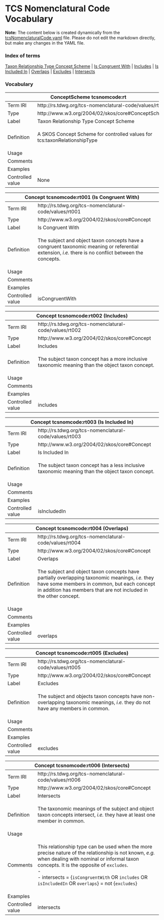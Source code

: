 # TCS Nomenclatural Code Vocabulary

**Note:** The content below is created dynamically from the
[tcsNomenclaturalCode.yaml](./tcsNomenclaturalCode.yaml) file. Please do not
edit the markdown directly, but make any changes in the YAML file.

### Index of terms

[Taxon Relationship Type Concept Scheme](#tcsnomcode_rt) | [Is Congruent With](#tcsnomcode_rt001) | [Includes](#tcsnomcode_rt002) | [Is Included In](#tcsnomcode_rt003) | [Overlaps](#tcsnomcode_rt004) | [Excludes](#tcsnomcode_rt005) | [Intersects](#tcsnomcode_rt006)

### Vocabulary

<table>
	<thead>
		<tr>
			<th colspan="2"><a id="tcsnomcode_rt"></a>ConceptScheme tcsnomcode:rt</th>
		</tr>
	</thead>
	<tbody>
		<tr>
			<td>Term IRI</td>
			<td>http://rs.tdwg.org/tcs-nomenclatural-code/values/rt</td>
		</tr>
		<tr>
			<td>Type</td>
			<td>http://www.w3.org/2004/02/skos/core#ConceptScheme</td>
		</tr>
		<tr>
			<td>Label</td>
			<td>Taxon Relationship Type Concept Scheme</td>
		</tr>
		<tr>
			<td>Definition</td>
			<td><p>A SKOS Concept Scheme for controlled values for tcs:taxonRelationshipType</p></td>
		</tr>
		<tr>
			<td>Usage</td>
			<td></td>
		</tr>
		<tr>
			<td>Comments</td>
			<td></td>
		</tr>
		<tr>
			<td>Examples</td>
			<td></td>
		</tr>
		<tr>
			<td>Controlled value</td>
			<td>None</td>
		</tr>
	</tbody>
</table>

<table>
	<thead>
		<tr>
			<th colspan="2"><a id="tcsnomcode_rt001"></a>Concept tcsnomcode:rt001 (Is Congruent With)</th>
		</tr>
	</thead>
	<tbody>
		<tr>
			<td>Term IRI</td>
			<td>http://rs.tdwg.org/tcs-nomenclatural-code/values/rt001</td>
		</tr>
		<tr>
			<td>Type</td>
			<td>http://www.w3.org/2004/02/skos/core#Concept</td>
		</tr>
		<tr>
			<td>Label</td>
			<td>Is Congruent With</td>
		</tr>
		<tr>
			<td>Definition</td>
			<td><p>The subject and object taxon concepts have a congruent taxonomic meaning or  referential extension, <em>i.e.</em> there is no conflict between the concepts.</p></td>
		</tr>
		<tr>
			<td>Usage</td>
			<td></td>
		</tr>
		<tr>
			<td>Comments</td>
			<td></td>
		</tr>
		<tr>
			<td>Examples</td>
			<td></td>
		</tr>
		<tr>
			<td>Controlled value</td>
			<td>isCongruentWith</td>
		</tr>
	</tbody>
</table>

<table>
	<thead>
		<tr>
			<th colspan="2"><a id="tcsnomcode_rt002"></a>Concept tcsnomcode:rt002 (Includes)</th>
		</tr>
	</thead>
	<tbody>
		<tr>
			<td>Term IRI</td>
			<td>http://rs.tdwg.org/tcs-nomenclatural-code/values/rt002</td>
		</tr>
		<tr>
			<td>Type</td>
			<td>http://www.w3.org/2004/02/skos/core#Concept</td>
		</tr>
		<tr>
			<td>Label</td>
			<td>Includes</td>
		</tr>
		<tr>
			<td>Definition</td>
			<td><p>The subject taxon concept has a more inclusive taxonomic meaning than the object taxon concept.</p></td>
		</tr>
		<tr>
			<td>Usage</td>
			<td></td>
		</tr>
		<tr>
			<td>Comments</td>
			<td></td>
		</tr>
		<tr>
			<td>Examples</td>
			<td></td>
		</tr>
		<tr>
			<td>Controlled value</td>
			<td>includes</td>
		</tr>
	</tbody>
</table>

<table>
	<thead>
		<tr>
			<th colspan="2"><a id="tcsnomcode_rt003"></a>Concept tcsnomcode:rt003 (Is Included In)</th>
		</tr>
	</thead>
	<tbody>
		<tr>
			<td>Term IRI</td>
			<td>http://rs.tdwg.org/tcs-nomenclatural-code/values/rt003</td>
		</tr>
		<tr>
			<td>Type</td>
			<td>http://www.w3.org/2004/02/skos/core#Concept</td>
		</tr>
		<tr>
			<td>Label</td>
			<td>Is Included In</td>
		</tr>
		<tr>
			<td>Definition</td>
			<td><p>The subject taxon concept has a less inclusive taxonomic meaning than the  object taxon concept.</p></td>
		</tr>
		<tr>
			<td>Usage</td>
			<td></td>
		</tr>
		<tr>
			<td>Comments</td>
			<td></td>
		</tr>
		<tr>
			<td>Examples</td>
			<td></td>
		</tr>
		<tr>
			<td>Controlled value</td>
			<td>isIncludedIn</td>
		</tr>
	</tbody>
</table>

<table>
	<thead>
		<tr>
			<th colspan="2"><a id="tcsnomcode_rt004"></a>Concept tcsnomcode:rt004 (Overlaps)</th>
		</tr>
	</thead>
	<tbody>
		<tr>
			<td>Term IRI</td>
			<td>http://rs.tdwg.org/tcs-nomenclatural-code/values/rt004</td>
		</tr>
		<tr>
			<td>Type</td>
			<td>http://www.w3.org/2004/02/skos/core#Concept</td>
		</tr>
		<tr>
			<td>Label</td>
			<td>Overlaps</td>
		</tr>
		<tr>
			<td>Definition</td>
			<td><p>The subject and object taxon concepts have partially overlapping taxonomic  meanings, <em>i.e.</em> they have some members in common, but each concept in  addition has members that are not included in the other concept.</p></td>
		</tr>
		<tr>
			<td>Usage</td>
			<td></td>
		</tr>
		<tr>
			<td>Comments</td>
			<td></td>
		</tr>
		<tr>
			<td>Examples</td>
			<td></td>
		</tr>
		<tr>
			<td>Controlled value</td>
			<td>overlaps</td>
		</tr>
	</tbody>
</table>

<table>
	<thead>
		<tr>
			<th colspan="2"><a id="tcsnomcode_rt005"></a>Concept tcsnomcode:rt005 (Excludes)</th>
		</tr>
	</thead>
	<tbody>
		<tr>
			<td>Term IRI</td>
			<td>http://rs.tdwg.org/tcs-nomenclatural-code/values/rt005</td>
		</tr>
		<tr>
			<td>Type</td>
			<td>http://www.w3.org/2004/02/skos/core#Concept</td>
		</tr>
		<tr>
			<td>Label</td>
			<td>Excludes</td>
		</tr>
		<tr>
			<td>Definition</td>
			<td><p>The subject and objects taxon concepts have non-overlapping taxonomic  meanings, <em>i.e.</em> they do not have any members in common.</p></td>
		</tr>
		<tr>
			<td>Usage</td>
			<td></td>
		</tr>
		<tr>
			<td>Comments</td>
			<td></td>
		</tr>
		<tr>
			<td>Examples</td>
			<td></td>
		</tr>
		<tr>
			<td>Controlled value</td>
			<td>excludes</td>
		</tr>
	</tbody>
</table>

<table>
	<thead>
		<tr>
			<th colspan="2"><a id="tcsnomcode_rt006"></a>Concept tcsnomcode:rt006 (Intersects)</th>
		</tr>
	</thead>
	<tbody>
		<tr>
			<td>Term IRI</td>
			<td>http://rs.tdwg.org/tcs-nomenclatural-code/values/rt006</td>
		</tr>
		<tr>
			<td>Type</td>
			<td>http://www.w3.org/2004/02/skos/core#Concept</td>
		</tr>
		<tr>
			<td>Label</td>
			<td>Intersects</td>
		</tr>
		<tr>
			<td>Definition</td>
			<td><p>The taxonomic meanings of the subject and object taxon concepts intersect,  <em>i.e.</em> they have at least one member in common.</p></td>
		</tr>
		<tr>
			<td>Usage</td>
			<td></td>
		</tr>
		<tr>
			<td>Comments</td>
			<td><p>This relationship type can be used when the more precise nature of the  relationship is not known, <em>e.g.</em> when dealing with nominal or informal  taxon concepts. It is the opposite of <code>excludes</code>.<br/>-<br/>- intersects = {<code>isCongruentWith</code> OR <code>includes</code> OR <code>isIncludedIn</code> OR  <code>overlaps</code>} = not {<code>excludes</code>}</p></td>
		</tr>
		<tr>
			<td>Examples</td>
			<td></td>
		</tr>
		<tr>
			<td>Controlled value</td>
			<td>intersects</td>
		</tr>
	</tbody>
</table>

<!-- termlist-footer.md ==>

